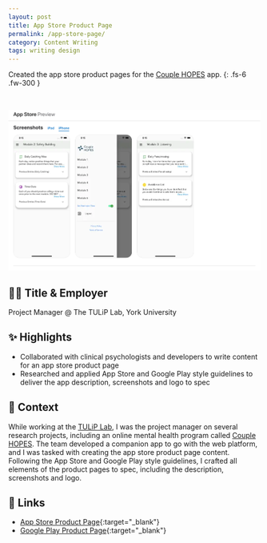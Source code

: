 ```yaml
---
layout: post
title: App Store Product Page
permalink: /app-store-page/
category: Content Writing
tags: writing design
---
```


Created the app store product pages for the [Couple HOPES](https://couplehopes.com/) app.
{: .fs-6 .fw-300 }

<a href="https://apps.apple.com/ca/app/couple-hopes/id1500199636/" target="_blank"><img src="/assets/images/CH-App-Store-1.png" class="table-wrapper" style="width:100%; max-height:20rem; object-fit:cover; overflow-y:clip; object-position: 100% 0; margin-top:2rem;" /></a>

## 👩‍💻 Title & Employer

Project Manager @ The TULiP Lab, York University

## ✨ Highlights

- Collaborated with clinical psychologists and developers to write content for an app store product page
- Researched and applied App Store and Google Play style guidelines to deliver the app description, screenshots and logo to spec

## 📌 Context

While working at the [TULiP Lab](https://www.tuliplab.ca/), I was the project manager on several research projects, including an online mental health program called [Couple HOPES](https://couplehopes.com/). The team developed a companion app to go with the web platform, and I was tasked with creating the app store product page content. Following the App Store and Google Play style guidelines, I crafted all elements of the product pages to spec, including the description, screenshots and logo.

## 🔗 Links

- [App Store Product Page](https://apps.apple.com/ca/app/couple-hopes/id1500199636){:target="_blank"}
- [Google Play Product Page](https://play.google.com/store/apps/details?id=com.couplehopes&hl=en_US&gl=US){:target="_blank"}
